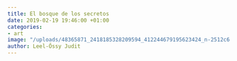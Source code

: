 ```yaml
---
title: El bosque de los secretos
date: 2019-02-19 19:46:00 +01:00
categories:
- art
image: "/uploads/48365871_2418185328209594_412244679195623424_n-2512c6.jpg"
author: Leel-Őssy Judit
---
```

